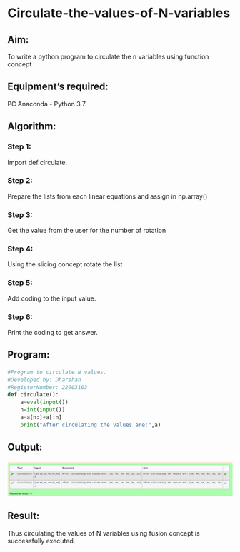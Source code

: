 # Circulate-the-values-of-N-variables
## Aim:
To write a python program to circulate the n variables using function concept
## Equipment’s required:
PC
Anaconda - Python 3.7
## Algorithm: 
### Step 1:
Import def circulate.
### Step 2: 
Prepare the lists from each linear equations and assign in np.array()

### Step 3: 
Get the value from the user for the number of rotation
### Step 4: 
Using the slicing concept rotate the list

### Step 5: 
Add coding to the input value.

### Step 6: 
Print the coding to get answer.



## Program:
```python
#Program to circulate N values.
#Developed by: Dharshan
#RegisterNumber: 22003103
def circulate():
    a=eval(input())
    n=int(input())
    a=a[n:]+a[:n]
    print("After circulating the values are:",a)
```

## Output:
![ouput](/n%20variables.png)

## Result:

Thus circulating the values of N variables using fusion concept is successfully executed.
